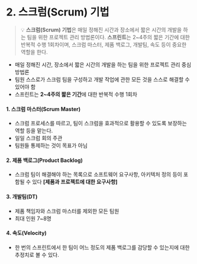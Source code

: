 # 2. 스크럼(Scrum) 기법

> 💡 **스크럼(Scrum) 기법**은 매일 정해진 시간과 장소에서 짧은 시간의 개발을 하는 팀을 위한 프로젝트 관리 방법론이다. **스프린트**는 2\~4주의 짧은 기간에 대한 반복적 수행 1회차이며, 스크럼 마스터, 제품 백로그, 개발팀, 속도 등이 중요한 역할을 한다.

* 매일 정해진 시간, 장소에서 짧은 시간의 개발을 하는 팀을 위한 프로젝트 관리 중심 방법론
* 팀원 스스로가 스크럼 팀을 구성하고 개발 작업에 관한 모든 것을 스스로 해결할 수 있어야 함
* 스프린트는 **2\~4주의 짧은 기간**에 대한 반복적 수행 1회차

#### **1. 스크럼 마스터(Scrum Master)**

* 스크럼 프로세스를 따르고, 팀이 스크럼을 효과적으로 활용할 수 있도록 보장하는 역할 등을 맡는다.
* 일일 스크럼 회의 주관
* 팀원들 통제하는 것이 목표가 아님

#### **2. 제품 백로그(Product Backlog)**

* 스크럼 팀이 해결해야 하는 목록으로 소프트웨어 요구사항, 아키텍처 정의 등이 포함될 수 있다 **\[제품과 프로젝트에 대한 요구사항]**

#### **3. 개발팀(DT)**

* 제품 책임자와 스크럼 마스터를 제외한 모든 팀원
* 최대 인원 7\~8명

#### **4. 속도(Velocity)**

* 한 번의 스프린트에서 한 팀이 어느 정도의 제품 백로그를 감당할 수 있는지에 대한 추정치로 볼 수 있다.
